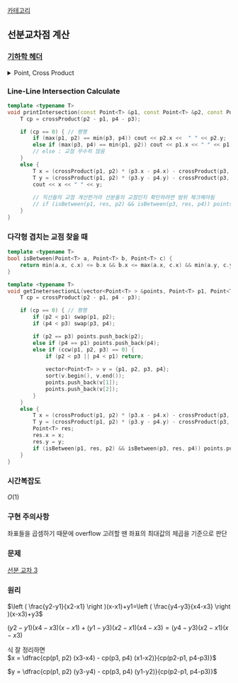 [카테고리](/README.md)
## 선분교차점 계산
### [기하학 헤더](/기하학/Geometry%20Header.md)
<details>
<summary>Point, Cross Product</summary>

```cpp
template <typename T>
struct Point {
    T x, y;

    bool operator<(const Point &other) const { return x == other.x ? y < other.y : x < other.x; }
    bool operator<=(const Point &other) const { return x == other.x ? y <= other.y : x <= other.x; }
    bool operator==(const Point &other) const { return x == other.x && y == other.y; }
    Point operator-(const Point &other) const { return {x - other.x, y - other.y}; }
};

template <typename T>
T crossProduct(const Point<T> &p1, const Point<T> &p2) {
    return (p1.x * p2.y - p2.x * p1.y);
}
```
</details>

### Line-Line Intersection Calculate
```cpp
template <typename T>
void printIntersection(const Point<T> &p1, const Point<T> &p2, const Point<T> &p3, const Point<T> &p4) {
    T cp = crossProduct(p2 - p1, p4 - p3);

    if (cp == 0) { // 평행
        if (max(p1, p2) == min(p3, p4)) cout << p2.x <<  " " << p2.y;
        else if (max(p3, p4) == min(p1, p2)) cout << p1.x << " " << p1.y;
        // else : 교점 무수히 많음
    }
    else {
        T x = (crossProduct(p1, p2) * (p3.x - p4.x) - crossProduct(p3, p4) * (p1.x - p2.x)) / cp;
        T y = (crossProduct(p1, p2) * (p3.y - p4.y) - crossProduct(p3, p4) * (p1.y - p2.y)) / cp;
        cout << x << " " << y;
        
        // 직선들의 교점 계산한거라 선분들의 교점인지 확인하려면 범위 체크해야됨
        // if (isBetween(p1, res, p2) && isBetween(p3, res, p4)) points.push_back(res);
    }
}
```
### 다각형 겹치는 교점 찾을 때
```cpp
template <typename T>
bool isBetween(Point<T> a, Point<T> b, Point<T> c) {
    return min(a.x, c.x) <= b.x && b.x <= max(a.x, c.x) && min(a.y, c.y) <= b.y && b.y <= max(a.y, c.y);
}

template <typename T>
void getInetersectionLL(vector<Point<T> > &points, Point<T> p1, Point<T> p2, Point<T> p3, Point<T> p4) {
    T cp = crossProduct(p2 - p1, p4 - p3);

    if (cp == 0) { // 평행
        if (p2 < p1) swap(p1, p2);
        if (p4 < p3) swap(p3, p4);

        if (p2 == p3) points.push_back(p2);
        else if (p4 == p1) points.push_back(p4);
        else if (ccw(p1, p2, p3) == 0) {
            if (p2 < p3 || p4 < p1) return;
            
            vector<Point<T> > v = {p1, p2, p3, p4};
            sort(v.begin(), v.end());
            points.push_back(v[1]);
            points.push_back(v[2]);
        }
    }
    else {
        T x = (crossProduct(p1, p2) * (p3.x - p4.x) - crossProduct(p3, p4) * (p1.x - p2.x)) / cp;
        T y = (crossProduct(p1, p2) * (p3.y - p4.y) - crossProduct(p3, p4) * (p1.y - p2.y)) / cp;
        Point<T> res;
        res.x = x;
        res.y = y;
        if (isBetween(p1, res, p2) && isBetween(p3, res, p4)) points.push_back(res);
    }
}
```
### 시간복잡도 
$O(1)$   

### 구현 주의사항
좌표들을 곱셈하기 때문에 overflow 고려할 땐 좌표의 최대값의 제곱을 기준으로 판단

### 문제
[선분 교차 3](https://www.acmicpc.net/problem/20149)

### 원리
$\left ( \frac{y2-y1}{x2-x1} \right )(x-x1)+y1=\left ( \frac{y4-y3}{x4-x3} \right )(x-x3)+y3$   

$(y2-y1)(x4-x3)(x-x1)+(y1-y3)(x2-x1)(x4-x3)=(y4-y3)(x2-x1)(x-x3)$   

식 잘 정리하면   
$x = \dfrac{cp(p1, p2) (x3-x4) - cp(p3, p4) (x1-x2)}{cp(p2-p1, p4-p3)}$   

$y = \dfrac{cp(p1, p2) (y3-y4) - cp(p3, p4) (y1-y2)}{cp(p2-p1, p4-p3)}$